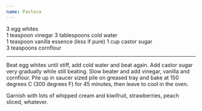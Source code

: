 ```yaml
---
name: Pavlova
---
```


3 egg whites                
1 teaspoon vinegar
3 tablespoons cold water    
1 teaspoon vanilla essence (less if pure)
1 cup castor sugar          
3 teaspoons cornflour

---

Beat egg whites until stiff, add cold water and beat again.  Add castor sugar very gradually while still beating.  Slow beater and add vinegar, vanilla and cornflour.  Pile up in saucer sized pile on greased tray and bake at 150 degrees C (300 degrees F) for 45 minutes, then leave to cool in the oven.

Garnish with lots of whipped cream and kiwifruit, strawberries, peach sliced, whatever.

